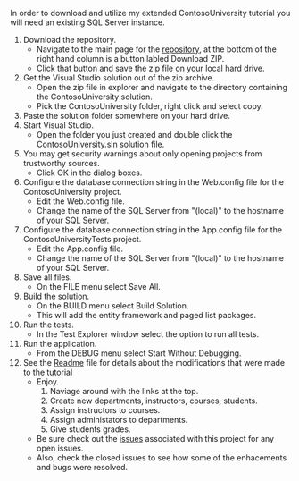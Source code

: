 In order to download and utilize my extended ContosoUniversity tutorial you will need an existing SQL Server instance.

1. Download the repository.
    * Navigate to the main page for the [repository](https://github.com/downtownHippie/ASP.NETTutorials), at the bottom of the right hand column is a button labled Download ZIP.
    * Click that button and save the zip file on your local hard drive.
1. Get the Visual Studio solution out of the zip archive.
    * Open the zip file in explorer and navigate to the directory containing the ContosoUniversity solution.
    * Pick the ContosoUniversity folder, right click and select copy.
1. Paste the solution folder somewhere on your hard drive.
1. Start Visual Studio.
    * Open the folder you just created and double click the ContosoUniversity.sln solution file.
1. You may get security warnings about only opening projects from trustworthy sources.
    * Click OK in the dialog boxes.
1. Configure the database connection string in the Web.config file for the ContosoUniversity project.
    * Edit the Web.config file.
    * Change the name of the SQL Server from "(local)" to the hostname of your SQL Server.
1. Configure the database connection string in the App.config file for the ContosoUniversityTests project.
    * Edit the App.config file.
    * Change the name of the SQL Server from "(local)" to the hostname of your SQL Server.
1. Save all files.
    * On the FILE menu select Save All.
1. Build the solution.
    * On the BUILD menu select Build Solution.
    * This will add the entity framework and paged list packages.
1. Run the tests.
    * In the Test Explorer window select the option to run all tests.
1. Run the application.
    * From the DEBUG menu select Start Without Debugging.
1. See the [Readme](https://github.com/downtownHippie/ASP.NETTutorials/blob/master/ContosoUniversity/README.md) file for details about the modifications that were made to the tutorial
    * Enjoy.
        1. Naviage around with the links at the top.
        1. Create new departments, instructors, courses, students.
        1. Assign instructors to courses.
        1. Assign administators to departments.
        1. Give students grades.
    * Be sure check out the [issues](https://github.com/downtownHippie/ASP.NETTutorials/issues) associated with this project for any open issues.
    * Also, check the closed issues to see how some of the enhacements and bugs were resolved.
